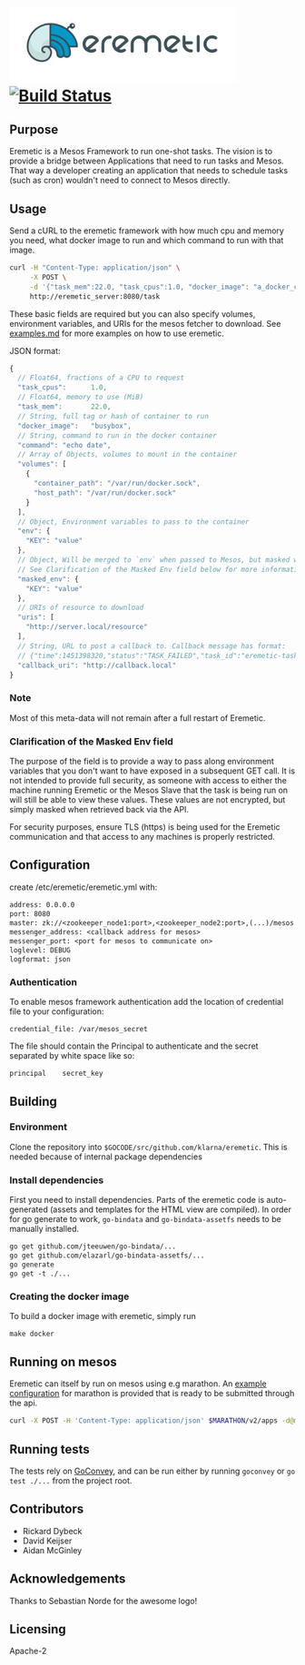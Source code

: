 # <img src="static/images/eremiteLOGO_02.png" width="400px" alt="Eremetic">[![Build Status][travis-image]](https://travis-ci.org/klarna/eremetic)

## Purpose
Eremetic is a Mesos Framework to run one-shot tasks. The vision is to provide a
bridge between Applications that need to run tasks and Mesos. That way a developer
creating an application that needs to schedule tasks (such as cron) wouldn't need
to connect to Mesos directly.

## Usage
Send a cURL to the eremetic framework with how much cpu and memory you need, what docker image to run and which command to run with that image.

```bash
curl -H "Content-Type: application/json" \
     -X POST \
     -d '{"task_mem":22.0, "task_cpus":1.0, "docker_image": "a_docker_container", "command": "rails"}' \
     http://eremetic_server:8080/task
```

These basic fields are required but you can also specify volumes, environment
variables, and URIs for the mesos fetcher to download. See
[examples.md](examples.md) for more examples on how to use eremetic.

JSON format:

```javascript
{
  // Float64, fractions of a CPU to request
  "task_cpus":      1.0,
  // Float64, memory to use (MiB)
  "task_mem":       22.0,
  // String, full tag or hash of container to run
  "docker_image":   "busybox",
  // String, command to run in the docker container
  "command": "echo date",
  // Array of Objects, volumes to mount in the container
  "volumes": [
    {
      "container_path": "/var/run/docker.sock",
      "host_path": "/var/run/docker.sock"
    }
  ],
  // Object, Environment variables to pass to the container
  "env": {
    "KEY": "value"
  },
  // Object, Will be merged to `env` when passed to Mesos, but masked when doing a GET.
  // See Clarification of the Masked Env field below for more information
  "masked_env": {
    "KEY": "value"
  },
  // URIs of resource to download
  "uris": [
    "http://server.local/resource"
  ],
  // String, URL to post a callback to. Callback message has format:
  // {"time":1451398320,"status":"TASK_FAILED","task_id":"eremetic-task.79feb50d-3d36-47cf-98ff-a52ef2bc0eb5"}
  "callback_uri": "http://callback.local"
}
```

### Note
Most of this meta-data will not remain after a full restart of Eremetic.

### Clarification of the Masked Env field
The purpose of the field is to provide a way to pass along environment variables that you don't want to have exposed in a subsequent GET call.
It is not intended to provide full security, as someone with access to either the machine running Eremetic or the Mesos Slave that the task is being run on will still be able to view these values.
These values are not encrypted, but simply masked when retrieved back via the API.

For security purposes, ensure TLS (https) is being used for the Eremetic communication and that access to any machines is properly restricted.


## Configuration
create /etc/eremetic/eremetic.yml with:

    address: 0.0.0.0
    port: 8080
    master: zk://<zookeeper_node1:port>,<zookeeper_node2:port>,(...)/mesos
    messenger_address: <callback address for mesos>
    messenger_port: <port for mesos to communicate on>
    loglevel: DEBUG
    logformat: json

### Authentication
To enable mesos framework authentication add the location of credential file to your configuration:

    credential_file: /var/mesos_secret

The file should contain the Principal to authenticate and the secret separated by white space like so:

    principal    secret_key

## Building

### Environment
Clone the repository into `$GOCODE/src/github.com/klarna/eremetic`.
This is needed because of internal package dependencies

### Install dependencies
First you need to install dependencies. Parts of the eremetic code is auto-generated (assets and templates for the HTML view are compiled). In order for go generate to work, `go-bindata` and `go-bindata-assetfs` needs to be manually installed.

    go get github.com/jteeuwen/go-bindata/...
    go get github.com/elazarl/go-bindata-assetfs/...
    go generate
    go get -t ./...

### Creating the docker image
To build a docker image with eremetic, simply run

    make docker

## Running on mesos

Eremetic can itself by run on mesos using e.g marathon. An
[example configuration](misc/eremetic.json) for marathon is provided that is
ready to be submitted through the api.

```bash
curl -X POST -H 'Content-Type: application/json' $MARATHON/v2/apps -d@misc/eremetic.json
```

## Running tests
The tests rely on [GoConvey](http://goconvey.co/), and can be run either by running `goconvey` or `go test ./...` from the project root.

## Contributors
- Rickard Dybeck
- David Keijser
- Aidan McGinley

## Acknowledgements
Thanks to Sebastian Norde for the awesome logo!

## Licensing
Apache-2

[travis-image]: https://travis-ci.org/klarna/eremetic.svg
